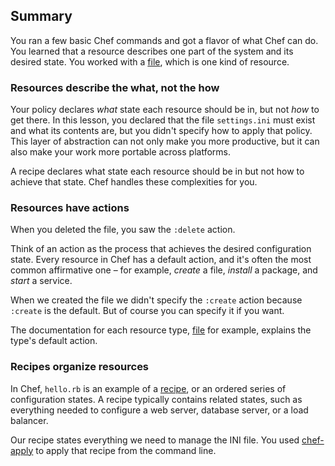 ## Summary

You ran a few basic Chef commands and got a flavor of what Chef can do. You learned that a resource describes one part of the system and its desired state. You worked with a [file][file], which is one kind of resource.

### Resources describe the what, not the how

Your policy declares _what_ state each resource should be in, but not _how_ to get there. In this lesson, you declared that the file <code class="file-path">settings.ini</code> must exist and what its contents are, but you didn't specify how to apply that policy. This layer of abstraction can not only make you more productive, but it can also make your work more portable across platforms.

A recipe declares what state each resource should be in but not how to achieve that state. Chef handles these complexities for you.

### Resources have actions

When you deleted the file, you saw the `:delete` action.

Think of an action as the process that achieves the desired configuration state. Every resource in Chef has a default action, and it's often the most common affirmative one &ndash; for example, _create_ a file, _install_ a package, and _start_ a service.

When we created the file we didn't specify the `:create` action because `:create` is the default. But of course you can specify it if you want.

The documentation for each resource type, [file][file] for example, explains the type's default action.

### Recipes organize resources

In Chef, <code class="file-path">hello.rb</code> is an example of a [recipe][recipe], or an ordered series of configuration states. A recipe typically contains related states, such as everything needed to configure a web server, database server, or a load balancer.

Our recipe states everything we need to manage the INI file. You used [chef-apply][chef-apply] to apply that recipe from the command line.

[file]: https://docs.chef.io/resource_file.html
[chef-apply]: https://docs.chef.io/ctl_chef_apply.html
[recipe]: https://docs.chef.io/recipes.html
